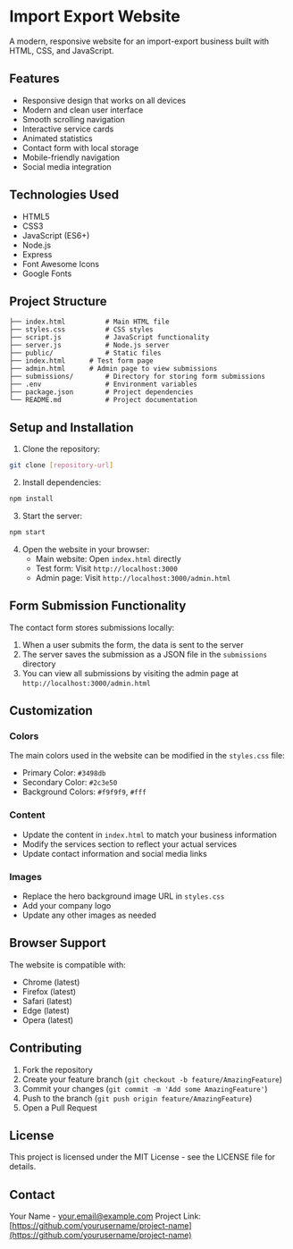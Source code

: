 # Import Export Website

A modern, responsive website for an import-export business built with HTML, CSS, and JavaScript.

## Features

- Responsive design that works on all devices
- Modern and clean user interface
- Smooth scrolling navigation
- Interactive service cards
- Animated statistics
- Contact form with local storage
- Mobile-friendly navigation
- Social media integration

## Technologies Used

- HTML5
- CSS3
- JavaScript (ES6+)
- Node.js
- Express
- Font Awesome Icons
- Google Fonts

## Project Structure

```
├── index.html          # Main HTML file
├── styles.css          # CSS styles
├── script.js           # JavaScript functionality
├── server.js           # Node.js server
├── public/             # Static files
├── index.html      # Test form page
├── admin.html      # Admin page to view submissions
├── submissions/        # Directory for storing form submissions
├── .env                # Environment variables
├── package.json        # Project dependencies
└── README.md           # Project documentation
```

## Setup and Installation

1. Clone the repository:
```bash
git clone [repository-url]
```

2. Install dependencies:
```bash
npm install
```

3. Start the server:
```bash
npm start
```

4. Open the website in your browser:
   - Main website: Open `index.html` directly
   - Test form: Visit `http://localhost:3000`
   - Admin page: Visit `http://localhost:3000/admin.html`

## Form Submission Functionality

The contact form stores submissions locally:
1. When a user submits the form, the data is sent to the server
2. The server saves the submission as a JSON file in the `submissions` directory
3. You can view all submissions by visiting the admin page at `http://localhost:3000/admin.html`

## Customization

### Colors
The main colors used in the website can be modified in the `styles.css` file:
- Primary Color: `#3498db`
- Secondary Color: `#2c3e50`
- Background Colors: `#f9f9f9`, `#fff`

### Content
- Update the content in `index.html` to match your business information
- Modify the services section to reflect your actual services
- Update contact information and social media links

### Images
- Replace the hero background image URL in `styles.css`
- Add your company logo
- Update any other images as needed

## Browser Support

The website is compatible with:
- Chrome (latest)
- Firefox (latest)
- Safari (latest)
- Edge (latest)
- Opera (latest)

## Contributing

1. Fork the repository
2. Create your feature branch (`git checkout -b feature/AmazingFeature`)
3. Commit your changes (`git commit -m 'Add some AmazingFeature'`)
4. Push to the branch (`git push origin feature/AmazingFeature`)
5. Open a Pull Request

## License

This project is licensed under the MIT License - see the LICENSE file for details.

## Contact

Your Name - your.email@example.com
Project Link: [https://github.com/yourusername/project-name](https://github.com/yourusername/project-name) 
